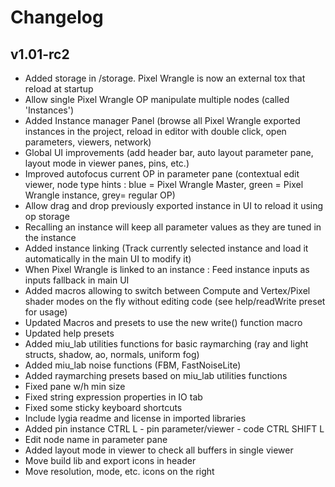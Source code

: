 # Changelog

## v1.01-rc2

- Added storage in /storage. Pixel Wrangle is now an external tox that reload at startup
- Allow single Pixel Wrangle OP manipulate multiple nodes (called 'Instances')
- Added Instance manager Panel (browse all Pixel Wrangle exported instances in the project, reload in editor with double click, open parameters, viewers, network)
- Global UI improvements (add header bar, auto layout parameter pane, layout mode in viewer panes, pins, etc.)
- Improved autofocus current OP in parameter pane (contextual edit viewer, node type hints : blue = Pixel Wrangle Master, green = Pixel Wrangle instance, grey= regular OP)
- Allow drag and drop previously exported instance in UI to reload it using op storage
- Recalling an instance will keep all parameter values as they are tuned in the instance
- Added instance linking (Track currently selected instance and load it automatically in the main UI to modify it)
- When Pixel Wrangle is linked to an instance : Feed instance inputs as inputs fallback in main UI
- Added macros allowing to switch between Compute and Vertex/Pixel shader modes on the fly without editing code (see help/readWrite preset for usage)
- Updated Macros and presets to use the new write() function macro
- Updated help presets
- Added miu_lab utilities functions for basic raymarching (ray and light structs, shadow, ao, normals, uniform fog)
- Added miu_lab noise functions (FBM, FastNoiseLite)
- Added raymarching presets based on miu_lab utilities functions
- Fixed pane w/h min size
- Fixed string expression properties in IO tab
- Fixed some sticky keyboard shortcuts
- Include lygia readme and license in imported libraries
- Added pin instance CTRL L - pin parameter/viewer - code CTRL SHIFT L
- Edit node name in parameter pane
- Added layout mode in viewer to check all buffers in single viewer
- Move build lib and export icons in header
- Move resolution, mode, etc. icons on the right
